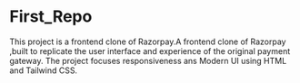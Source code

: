 # First_Repo
This project is a frontend clone of Razorpay.A frontend clone of Razorpay ,built to replicate the user interface and experience of the original payment gateway.
The project focuses responsiveness ans Modern UI using HTML and Tailwind CSS.

